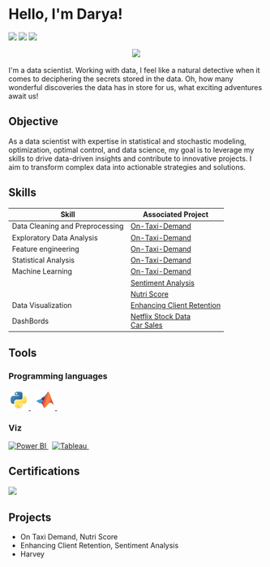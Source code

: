 # Hello, I'm Darya!
<a href="https://linkedin.com"><img src="https://img.shields.io/badge/-LinkedIn-0072b1?&style=for-the-badge&logo=linkedin&logoColor=white" /></a>
<a href="https://www.researchgate.net/profile/Darya-Filatova"><img src="https://img.shields.io/badge/-ResearchGate-00CCBB?&style=for-the-badge&logo=researchgate&logoColor=white" /></a>
<a href="https://public.tableau.com/app/profile/darya.filatova/vizzes"><img src="https://img.shields.io/badge/-Tableau-blue?style=for-the-badge&logo=tableau&logoColor=white" />
</a>
<div id="header" align="center">
  <img src="https://media.giphy.com/media/BferOKonYOspm28AiB/giphy.gif" width="100"/>
</div>

I'm a data scientist. Working with data, I feel like a natural detective when it comes to deciphering the secrets stored in the data. Oh, how many wonderful discoveries the data has in store for us, what exciting adventures await us!

## Objective

As a data scientist with expertise in statistical and stochastic modeling, optimization, optimal control, and data science, my goal is to leverage my skills to drive data-driven insights and contribute to innovative projects. I aim to transform complex data into actionable strategies and solutions.

## Skills

| Skill                                         | Associated Project         |
|-----------------------------------------------|----------------------------|
| Data Cleaning and Preprocessing               | [On-Taxi-Demand](https://github.com/delnouty/On-Taxi-Demand)|
| Exploratory Data Analysis                     | [On-Taxi-Demand](https://github.com/delnouty/On-Taxi-Demand)|
| Feature engineering                           | [On-Taxi-Demand](https://github.com/delnouty/On-Taxi-Demand)|
| Statistical Analysis                          | [On-Taxi-Demand](https://github.com/delnouty/On-Taxi-Demand)|
| Machine Learning                              | [On-Taxi-Demand](https://github.com/delnouty/On-Taxi-Demand)|
|                                               | [Sentiment Analysis](https://github.com/delnouty/Sentiments)| 
|                                               | [Nutri Score](https://github.com/Simplon-openfoodfacts)    |
| Data Visualization                            | <a href="https://public.tableau.com/app/profile/darya.filatova/viz/myDogsTimeZone/Thechallenge">  Enhancing Client Retention  </a>|
| DashBords                                     | [Netflix Stock Data](https://github.com/delnouty/Netflix-Dash)  <br> [Car Sales](https://github.com/delnouty/Dash-Vis-Car-Sales) |


## Tools
### Programming languages
<a href="https://www.python.org/">
    <img src="https://github.com/devicons/devicon/blob/master/icons/python/python-original.svg" title="Python" alt="Python" width="40" height="40"/>
</a>&nbsp;
<a href="https://www.mathworks.com/products/matlab.html">
    <img src="https://github.com/devicons/devicon/blob/master/icons/matlab/matlab-original.svg" title="MATLAB" alt="MATLAB" width="40" height="40"/>
</a>&nbsp;


### Viz

<a href="https://powerbi.microsoft.com/">
    <img src="https://cdn-dynmedia-1.microsoft.com/is/image/microsoftcorp/Hero_BPI_icon1?resMode=sharp2&op_usm=1.5,0.65,15,0&wid=96&hei=96&qlt=100&fmt=png-alpha&fit=constrain" title="Power BI" alt="Power BI" width="80" height="80"/>
</a>&nbsp;
<a href="https://www.tableau.com/">
    <img src="https://public.tableau.com/app/assets/tableau-public-logo-rgb.07774149.svg" title="Tableau" alt="Tableau" width="90" height="90"/>
</a>&nbsp;



## Certifications

<div>
<img src="https://images.credly.com/size/68x68/images/4bb1c5b4-0ef4-40e5-9df0-227b60a49551/Analyst-600X600.png" />
</div>

## Projects
-  On Taxi Demand, Nutri Score
-  Enhancing Client Retention, Sentiment Analysis
-  Harvey
